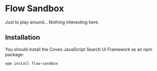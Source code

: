 # Flow Sandbox

Just to play around... Nothing interesting here.

## Installation

You should install the Coveo JavaScript Search UI Framework as an npm package:

    npm install flow-sandbox